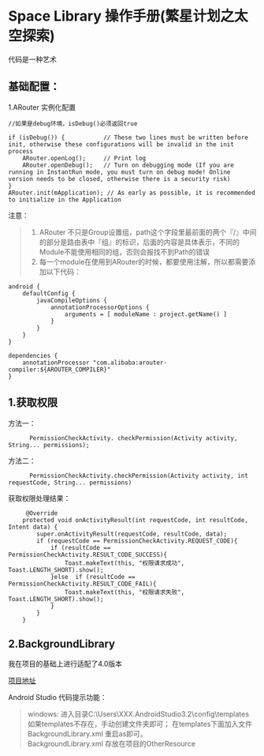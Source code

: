 # Space Library 操作手册(繁星计划之太空探索)

  代码是一种艺术

## 基础配置：
1.ARouter 实例化配置
```android
//如果是debug环境，isDebug()必须返回true

if (isDebug()) {           // These two lines must be written before init, otherwise these configurations will be invalid in the init process
    ARouter.openLog();     // Print log
    ARouter.openDebug();   // Turn on debugging mode (If you are running in InstantRun mode, you must turn on debug mode! Online version needs to be closed, otherwise there is a security risk)
}
ARouter.init(mApplication); // As early as possible, it is recommended to initialize in the Application
```
注意：
> 1. ARouter 不只是Group设置组，path这个字段里最前面的两个『/』中间的部分是路由表中『组』的标识，后面的内容是具体表示，不同的Module不能使用相同的组，否则会报找不到Path的错误  
> 2. 每一个module在使用到ARouter的时候，都要使用注解，所以都需要添加以下代码：
```android
android {
    defaultConfig {
        javaCompileOptions {
            annotationProcessorOptions {
                arguments = [ moduleName : project.getName() ]
            }
        }
    }
}

dependencies {
    annotationProcessor "com.alibaba:arouter-compiler:${AROUTER_COMPILER}"
}
```



## 1.获取权限
  方法一：
```android     
      PermissionCheckActivity. checkPermission(Activity activity, String... permissions);    
```
  方法二：

```android         
      PermissionCheckActivity.checkPermission(Activity activity, int requestCode, String... permissions)
```

获取权限处理结果：
```android
     @Override
    protected void onActivityResult(int requestCode, int resultCode, Intent data) {
        super.onActivityResult(requestCode, resultCode, data);
        if (requestCode == PermissionCheckActivity.REQUEST_CODE){
            if (resultCode == PermissionCheckActivity.RESULT_CODE_SUCCESS){
                Toast.makeText(this, "权限请求成功", Toast.LENGTH_SHORT).show();
            }else  if (resultCode == PermissionCheckActivity.RESULT_CODE_FAIL){
                Toast.makeText(this, "权限请求失败", Toast.LENGTH_SHORT).show();
            }
        }
    }
```
## 2.BackgroundLibrary
我在项目的基础上进行适配了4.0版本  

[项目地址]((https://github.com/JavaNoober/BackgroundLibrary))  

Android Studio 代码提示功能：

> windows: 进入目录C:\Users\XXX.AndroidStudio3.2\config\templates  
> 如果templates不存在，手动创建文件夹即可； 在templates下面加入文件BackgroundLibrary.xml 重启as即可。  
> BackgroundLibrary.xml 存放在项目的OtherResource